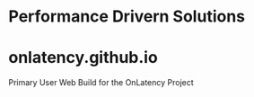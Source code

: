 # Performance Drivern Solutions

# onlatency.github.io
Primary User Web Build for the OnLatency Project



